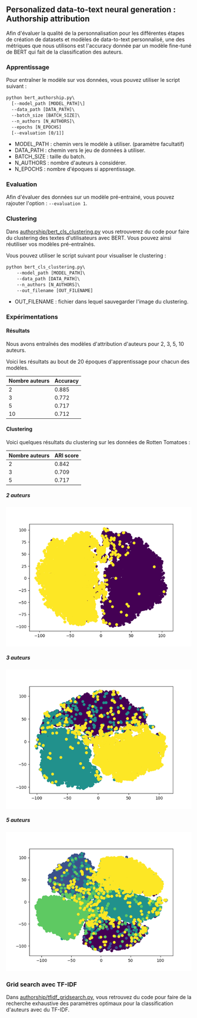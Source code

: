 ## Personalized data-to-text neural generation : Authorship attribution

Afin d'évaluer la qualité de la personnalisation pour les différentes étapes de création de datasets et modèles 
de data-to-text personnalisé, une des métriques que nous utilisons est l'accuracy donnée par un modèle fine-tuné 
de BERT qui fait de la classification des auteurs.

### Apprentissage
Pour entraîner le modèle sur vos données, vous pouvez utiliser le script suivant :

```
python bert_authorship.py\
  [--model_path [MODEL_PATH]\]
  --data_path [DATA_PATH]\
  --batch_size [BATCH_SIZE]\
  --n_authors [N_AUTHORS]\
  --epochs [N_EPOCHS]
  [--evaluation [0/1]]
```

- MODEL_PATH : chemin vers le modèle à utiliser. (paramètre facultatif)
- DATA_PATH : chemin vers le jeu de données à utiliser.
- BATCH_SIZE : taille du batch.
- N_AUTHORS : nombre d'auteurs à considérer.
- N_EPOCHS : nombre d'époques si apprentissage.

### Evaluation
Afin d'évaluer des données sur un modèle pré-entrainé, vous pouvez rajouter l'option : `--evaluation 1`.

### Clustering
Dans [authorship/bert_cls_clustering.py](bert_cls_clustering.py) vous retrouverez du code pour faire 
du clustering des textes d'utilisateurs avec BERT.
Vous pouvez ainsi réutiliser vos modèles pré-entraînés.

Vous pouvez utiliser le script suivant pour visualiser le clustering :
```
python bert_cls_clustering.py\
	--model_path [MODEL_PATH]\
	--data_path [DATA_PATH]\
	--n_authors [N_AUTHORS]\
	--out_filename [OUT_FILENAME]
```

- OUT_FILENAME : fichier dans lequel sauvegarder l'image du clustering.

### Expérimentations

#### Résultats
Nous avons entraînés des modèles d'attribution d'auteurs pour 2, 3, 5, 10 auteurs.

Voici les résultats au bout de 20 époques d'apprentissage pour chacun des modèles.

| Nombre auteurs  | Accuracy |
| ------------- | ------------- |
| 2 | 0.885 |
| 3 | 0.772 |
| 5 | 0.717 |
| 10 | 0.712 |

#### Clustering
Voici quelques résultats du clustering sur les données de Rotten Tomatoes :

| Nombre auteurs  | ARI score |
| ------------- | ------------- |
| 2 | 0.842 |
| 3 | 0.709 |
| 5 | 0.717 |

##### **2 auteurs**
![Clustering sur les reviews de Rotten Tomatoes - 2 Auteurs](/Code/src/authorship/out_clustering/clustering_authors_2.png)
##### **3 auteurs**
![Clustering sur les reviews de Rotten Tomatoes - 3 Auteurs](/Code/src/authorship/out_clustering/clustering_authors_3.png)
##### **5 auteurs**
![Clustering sur les reviews de Rotten Tomatoes - 3 Auteurs](/Code/src/authorship/out_clustering/clustering_authors_5.png)

### Grid search avec TF-IDF
Dans [authorship/tfidf_gridsearch.py](tfidf_gridsearch.py), vous retrouvez du code pour faire de la recherche
exhaustive des paramètres optimaux pour la classification d'auteurs avec du TF-IDF.
